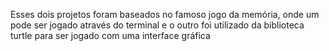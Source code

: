 Esses dois projetos foram baseados no famoso jogo da memória, onde um pode ser jogado através do terminal e o outro foi utilizado da biblioteca turtle para ser jogado com uma interface gráfica
